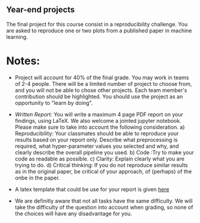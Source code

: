 ## Year-end projects 

The final project for this course consist in a reproducibility challenge. You are asked to reproduce one or two plots from a published paper in machine learning. 




# Notes:

*  Project will account for 40% of the final grade. You may work in teams of 2-4 people. There will be a limited number of project to choose from, and you will not be able to chose other projects. Each team member's contribution should be highlighted. You should use the project as an opportunity to "learn by doing".

* *Written Report:*  You will write a maximum 4 page PDF report on your findings, using LaTeX. We also welcome a jointed jupyter notebook.   Please make sure to take into account the following consideration.
a) Reproducibility: Your classmates should be able to reproduce your results based on your report only. Describe what preprocessing is required, what hyper-parameter values you selected and why, and clearly describe the overall pipeline you used. b) Code :Try to make your code as readable as possible. c) Clarity: Explain clearly what you are trying to do. d) Critical thinking: If you do not reproduce similar results as in the original paper,  be critical of your approach, of (perhaps) of the onbe in the paper. 

* A latex template that could be use for your report is given [here](https://github.com/epfml/ML_course/tree/master/projects/project1/latex-example-paper) 



* We are definitly aware that not all tasks have the same difficulty. We will take the difficulty of the question into account when grading, so none of the choices will have any disadvantage for you.
